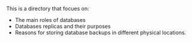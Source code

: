 This is a directory that focues on:
- The main roles of databases
- Databases replicas and their purposes
- Reasons for storing database backups in different physical locations.


